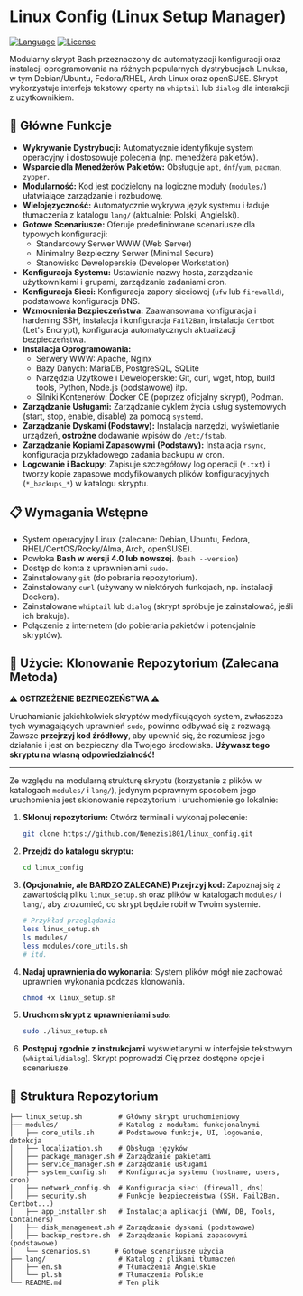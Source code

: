 # Linux Config (Linux Setup Manager)

[![Language](https://img.shields.io/badge/language-Bash-blue.svg)](https://www.gnu.org/software/bash/)
[![License](https://img.shields.io/badge/license-MIT-green.svg)](LICENSE) <!-- Upewnij się, że dodałeś plik LICENSE -->

Modularny skrypt Bash przeznaczony do automatyzacji konfiguracji oraz instalacji oprogramowania na różnych popularnych dystrybucjach Linuksa, w tym Debian/Ubuntu, Fedora/RHEL, Arch Linux oraz openSUSE. Skrypt wykorzystuje interfejs tekstowy oparty na `whiptail` lub `dialog` dla interakcji z użytkownikiem.

## 🌟 Główne Funkcje

*   **Wykrywanie Dystrybucji:** Automatycznie identyfikuje system operacyjny i dostosowuje polecenia (np. menedżera pakietów).
*   **Wsparcie dla Menedżerów Pakietów:** Obsługuje `apt`, `dnf`/`yum`, `pacman`, `zypper`.
*   **Modularność:** Kod jest podzielony na logiczne moduły (`modules/`) ułatwiające zarządzanie i rozbudowę.
*   **Wielojęzyczność:** Automatycznie wykrywa język systemu i ładuje tłumaczenia z katalogu `lang/` (aktualnie: Polski, Angielski).
*   **Gotowe Scenariusze:** Oferuje predefiniowane scenariusze dla typowych konfiguracji:
    *   Standardowy Serwer WWW (Web Server)
    *   Minimalny Bezpieczny Serwer (Minimal Secure)
    *   Stanowisko Deweloperskie (Developer Workstation)
*   **Konfiguracja Systemu:** Ustawianie nazwy hosta, zarządzanie użytkownikami i grupami, zarządzanie zadaniami cron.
*   **Konfiguracja Sieci:** Konfiguracja zapory sieciowej (`ufw` lub `firewalld`), podstawowa konfiguracja DNS.
*   **Wzmocnienia Bezpieczeństwa:** Zaawansowana konfiguracja i hardening SSH, instalacja i konfiguracja `Fail2Ban`, instalacja `Certbot` (Let's Encrypt), konfiguracja automatycznych aktualizacji bezpieczeństwa.
*   **Instalacja Oprogramowania:**
    *   Serwery WWW: Apache, Nginx
    *   Bazy Danych: MariaDB, PostgreSQL, SQLite
    *   Narzędzia Użytkowe i Deweloperskie: Git, curl, wget, htop, build tools, Python, Node.js (podstawowe) itp.
    *   Silniki Kontenerów: Docker CE (poprzez oficjalny skrypt), Podman.
*   **Zarządzanie Usługami:** Zarządzanie cyklem życia usług systemowych (start, stop, enable, disable) za pomocą `systemd`.
*   **Zarządzanie Dyskami (Podstawy):** Instalacja narzędzi, wyświetlanie urządzeń, **ostrożne** dodawanie wpisów do `/etc/fstab`.
*   **Zarządzanie Kopiami Zapasowymi (Podstawy):** Instalacja `rsync`, konfiguracja przykładowego zadania backupu w cron.
*   **Logowanie i Backupy:** Zapisuje szczegółowy log operacji (`*.txt`) i tworzy kopie zapasowe modyfikowanych plików konfiguracyjnych (`*_backups_*`) w katalogu skryptu.

## 📋 Wymagania Wstępne

*   System operacyjny Linux (zalecane: Debian, Ubuntu, Fedora, RHEL/CentOS/Rocky/Alma, Arch, openSUSE).
*   Powłoka **Bash w wersji 4.0 lub nowszej**. (`bash --version`)
*   Dostęp do konta z uprawnieniami `sudo`.
*   Zainstalowany `git` (do pobrania repozytorium).
*   Zainstalowany `curl` (używany w niektórych funkcjach, np. instalacji Dockera).
*   Zainstalowane `whiptail` lub `dialog` (skrypt spróbuje je zainstalować, jeśli ich brakuje).
*   Połączenie z internetem (do pobierania pakietów i potencjalnie skryptów).

## 🚀 Użycie: Klonowanie Repozytorium (Zalecana Metoda)

**⚠️ OSTRZEŻENIE BEZPIECZEŃSTWA ⚠️**

Uruchamianie jakichkolwiek skryptów modyfikujących system, zwłaszcza tych wymagających uprawnień `sudo`, powinno odbywać się z rozwagą. Zawsze **przejrzyj kod źródłowy**, aby upewnić się, że rozumiesz jego działanie i jest on bezpieczny dla Twojego środowiska. **Używasz tego skryptu na własną odpowiedzialność!**

---

Ze względu na modularną strukturę skryptu (korzystanie z plików w katalogach `modules/` i `lang/`), jedynym poprawnym sposobem jego uruchomienia jest sklonowanie repozytorium i uruchomienie go lokalnie:

1.  **Sklonuj repozytorium:**
    Otwórz terminal i wykonaj polecenie:
    ```bash
    git clone https://github.com/Nemezis1801/linux_config.git
    ```

2.  **Przejdź do katalogu skryptu:**
    ```bash
    cd linux_config
    ```

3.  **(Opcjonalnie, ale BARDZO ZALECANE) Przejrzyj kod:**
    Zapoznaj się z zawartością pliku `linux_setup.sh` oraz plików w katalogach `modules/` i `lang/`, aby zrozumieć, co skrypt będzie robił w Twoim systemie.
    ```bash
    # Przykład przeglądania
    less linux_setup.sh
    ls modules/
    less modules/core_utils.sh
    # itd.
    ```

4.  **Nadaj uprawnienia do wykonania:**
    System plików mógł nie zachować uprawnień wykonania podczas klonowania.
    ```bash
    chmod +x linux_setup.sh
    ```

5.  **Uruchom skrypt z uprawnieniami `sudo`:**
    ```bash
    sudo ./linux_setup.sh
    ```

6.  **Postępuj zgodnie z instrukcjami** wyświetlanymi w interfejsie tekstowym (`whiptail`/`dialog`). Skrypt poprowadzi Cię przez dostępne opcje i scenariusze.

## 📁 Struktura Repozytorium

```.
├── linux_setup.sh         # Główny skrypt uruchomieniowy
├── modules/               # Katalog z modułami funkcjonalnymi
│   ├── core_utils.sh      # Podstawowe funkcje, UI, logowanie, detekcja
│   ├── localization.sh    # Obsługa języków
│   ├── package_manager.sh # Zarządzanie pakietami
│   ├── service_manager.sh # Zarządzanie usługami
│   ├── system_config.sh   # Konfiguracja systemu (hostname, users, cron)
│   ├── network_config.sh  # Konfiguracja sieci (firewall, dns)
│   ├── security.sh        # Funkcje bezpieczeństwa (SSH, Fail2Ban, Certbot...)
│   ├── app_installer.sh   # Instalacja aplikacji (WWW, DB, Tools, Containers)
│   ├── disk_management.sh # Zarządzanie dyskami (podstawowe)
│   ├── backup_restore.sh  # Zarządzanie kopiami zapasowymi (podstawowe)
│   └── scenarios.sh      # Gotowe scenariusze użycia
├── lang/                  # Katalog z plikami tłumaczeń
│   ├── en.sh              # Tłumaczenia Angielskie
│   └── pl.sh              # Tłumaczenia Polskie
└── README.md              # Ten plik
